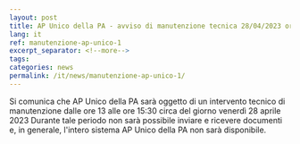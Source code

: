 ```yaml
---
layout: post
title: AP Unico della PA - avviso di manutenzione tecnica 28/04/2023 ore 13:00-15:30
lang: it
ref: manutenzione-ap-unico-1
excerpt_separator: <!--more-->
tags:
categories: news
permalink: /it/news/manutenzione-ap-unico-1/
---
```

Si comunica che AP Unico della PA sarà oggetto di un intervento tecnico di manutenzione dalle ore 13 alle ore 15:30 circa del giorno venerdì 28 aprile 2023
Durante tale periodo non sarà possibile inviare e ricevere documenti e, in generale, l'intero sistema AP Unico della PA non sarà disponibile.



